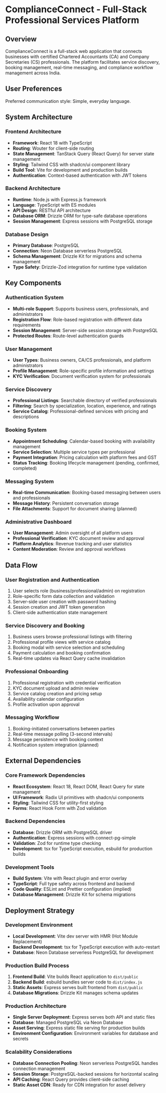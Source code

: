 # ComplianceConnect - Full-Stack Professional Services Platform

## Overview

ComplianceConnect is a full-stack web application that connects businesses with certified Chartered Accountants (CA) and Company Secretaries (CS) professionals. The platform facilitates service discovery, booking management, real-time messaging, and compliance workflow management across India.

## User Preferences

Preferred communication style: Simple, everyday language.

## System Architecture

### Frontend Architecture
- **Framework**: React 18 with TypeScript
- **Routing**: Wouter for client-side routing
- **State Management**: TanStack Query (React Query) for server state management
- **Styling**: Tailwind CSS with shadcn/ui component library
- **Build Tool**: Vite for development and production builds
- **Authentication**: Context-based authentication with JWT tokens

### Backend Architecture
- **Runtime**: Node.js with Express.js framework
- **Language**: TypeScript with ES modules
- **API Design**: RESTful API architecture
- **Database ORM**: Drizzle ORM for type-safe database operations
- **Session Management**: Express sessions with PostgreSQL storage

### Database Design
- **Primary Database**: PostgreSQL
- **Connection**: Neon Database serverless PostgreSQL
- **Schema Management**: Drizzle Kit for migrations and schema management
- **Type Safety**: Drizzle-Zod integration for runtime type validation

## Key Components

### Authentication System
- **Multi-role Support**: Supports business users, professionals, and administrators
- **Registration Flow**: Role-based registration with different data requirements
- **Session Management**: Server-side session storage with PostgreSQL
- **Protected Routes**: Route-level authentication guards

### User Management
- **User Types**: Business owners, CA/CS professionals, and platform administrators
- **Profile Management**: Role-specific profile information and settings
- **KYC Verification**: Document verification system for professionals

### Service Discovery
- **Professional Listings**: Searchable directory of verified professionals
- **Filtering**: Search by specialization, location, experience, and ratings
- **Service Catalog**: Professional-defined services with pricing and descriptions

### Booking System
- **Appointment Scheduling**: Calendar-based booking with availability management
- **Service Selection**: Multiple service types per professional
- **Payment Integration**: Pricing calculation with platform fees and GST
- **Status Tracking**: Booking lifecycle management (pending, confirmed, completed)

### Messaging System
- **Real-time Communication**: Booking-based messaging between users and professionals
- **Message History**: Persistent conversation storage
- **File Attachments**: Support for document sharing (planned)

### Administrative Dashboard
- **User Management**: Admin oversight of all platform users
- **Professional Verification**: KYC document review and approval
- **Platform Analytics**: Revenue tracking and user statistics
- **Content Moderation**: Review and approval workflows

## Data Flow

### User Registration and Authentication
1. User selects role (business/professional/admin) on registration
2. Role-specific form data collection and validation
3. Server-side user creation with password hashing
4. Session creation and JWT token generation
5. Client-side authentication state management

### Service Discovery and Booking
1. Business users browse professional listings with filtering
2. Professional profile views with service catalog
3. Booking modal with service selection and scheduling
4. Payment calculation and booking confirmation
5. Real-time updates via React Query cache invalidation

### Professional Onboarding
1. Professional registration with credential verification
2. KYC document upload and admin review
3. Service catalog creation and pricing setup
4. Availability calendar configuration
5. Profile activation upon approval

### Messaging Workflow
1. Booking-initiated conversations between parties
2. Real-time message polling (3-second intervals)
3. Message persistence with booking context
4. Notification system integration (planned)

## External Dependencies

### Core Framework Dependencies
- **React Ecosystem**: React 18, React DOM, React Query for state management
- **UI Framework**: Radix UI primitives with shadcn/ui components
- **Styling**: Tailwind CSS for utility-first styling
- **Forms**: React Hook Form with Zod validation

### Backend Dependencies
- **Database**: Drizzle ORM with PostgreSQL driver
- **Authentication**: Express sessions with connect-pg-simple
- **Validation**: Zod for runtime type checking
- **Development**: tsx for TypeScript execution, esbuild for production builds

### Development Tools
- **Build System**: Vite with React plugin and error overlay
- **TypeScript**: Full type safety across frontend and backend
- **Code Quality**: ESLint and Prettier configuration (implied)
- **Database Management**: Drizzle Kit for schema migrations

## Deployment Strategy

### Development Environment
- **Local Development**: Vite dev server with HMR (Hot Module Replacement)
- **Backend Development**: tsx for TypeScript execution with auto-restart
- **Database**: Neon Database serverless PostgreSQL for development

### Production Build Process
1. **Frontend Build**: Vite builds React application to `dist/public`
2. **Backend Build**: esbuild bundles server code to `dist/index.js`
3. **Static Assets**: Express serves built frontend from `dist/public`
4. **Database Migrations**: Drizzle Kit manages schema updates

### Production Architecture
- **Single Server Deployment**: Express serves both API and static files
- **Database**: Managed PostgreSQL via Neon Database
- **Asset Serving**: Express static file serving for production builds
- **Environment Configuration**: Environment variables for database and secrets

### Scalability Considerations
- **Database Connection Pooling**: Neon serverless PostgreSQL handles connection management
- **Session Storage**: PostgreSQL-backed sessions for horizontal scaling
- **API Caching**: React Query provides client-side caching
- **Static Asset CDN**: Ready for CDN integration for asset delivery